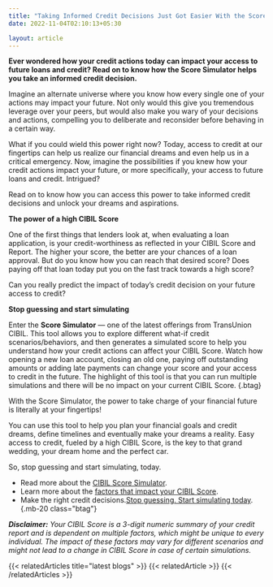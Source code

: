 ```yaml
---
title: "Taking Informed Credit Decisions Just Got Easier With the Score Simulator"
date: 2022-11-04T02:10:13+05:30

layout: article
---
```


**Ever wondered how your credit actions today can impact your access to future loans and credit? Read on to know how the Score Simulator helps you take an informed credit decision.**

Imagine an alternate universe where you know how every single one of your actions may impact your future. Not only would this give you tremendous leverage over your peers, but would also make you wary of your decisions and actions, compelling you to deliberate and reconsider before behaving in a certain way.

What if you could wield this power right now? Today, access to credit at our fingertips can help us realize our financial dreams and even help us in a critical emergency. Now, imagine the possibilities if you knew how your credit actions impact your future, or more specifically, your access to future loans and credit. Intrigued?

Read on to know how you can access this power to take informed credit decisions and unlock your dreams and aspirations.

**The power of a high CIBIL Score**

One of the first things that lenders look at, when evaluating a loan application, is your credit-worthiness as reflected in your CIBIL Score and Report. The higher your score, the better are your chances of a loan approval. But do you know how you can reach that desired score? Does paying off that loan today put you on the fast track towards a high score?

Can you really predict the impact of today’s credit decision on your future access to credit?

**Stop guessing and start simulating**

Enter the **Score Simulator** — one of the latest offerings from TransUnion CIBIL. This tool allows you to explore different what-if credit scenarios/behaviors, and then generates a simulated score to help you understand how your credit actions can affect your CIBIL Score. Watch how opening a new loan account, closing an old one, paying off outstanding amounts or adding late payments can change your score and your  access to credit in the future. The highlight of this tool is that you can run multiple simulations and there will be no impact on your current CIBIL Score.
{.btag}

With the Score Simulator, the power to take charge of your financial future is literally at your fingertips!

You can use this tool to help you plan your financial goals and credit dreams, define timelines and eventually make your dreams a reality. Easy access to credit, fueled by a high CIBIL Score, is the key to that grand wedding, your dream home and the perfect car.

So, stop guessing and start simulating, today.

* Read more about the [CIBIL Score Simulator](https://www.cibil.com/faq/score-simulator).
* Learn more about the [factors that impact your CIBIL Score](https://www.cibil.com/resources/cibil/img/article/frequent-queries.jpg).
* Make the right credit decisions.[Stop guessing. Start simulating today](https://myscore.cibil.com/).
{.mb-20 class="btag"}

 ***Disclaimer:** Your CIBIL Score is a 3-digit numeric summary of your credit report and is dependent on multiple factors, which might be unique to every individual. The impact of these factors may vary for different scenarios and might not lead to a change in CIBIL Score in case of certain simulations.*


{{< relatedArticles title="latest blogs" >}}
  {{< relatedArticle >}}
{{< /relatedArticles >}}
